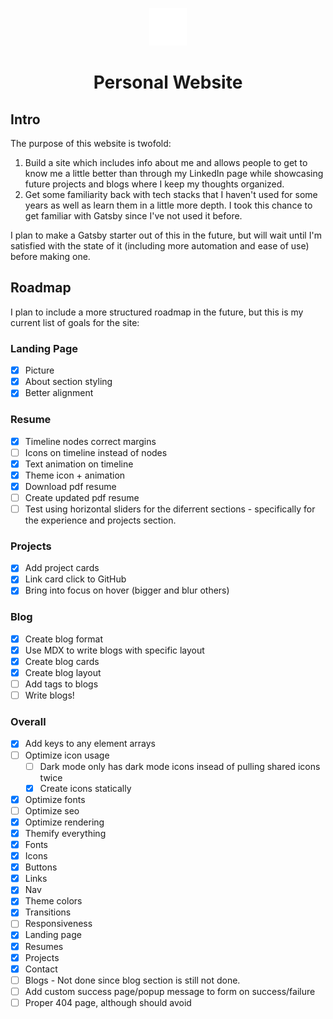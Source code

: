 <p align="center">
    <img alt="Logo" src="./src/images/icon.png" width="60" />
</p>
<h1 align="center">
  Personal Website
</h1>

## Intro

The purpose of this website is twofold:

1. Build a site which includes info about me and allows people to get to know me a little better than through my LinkedIn page while showcasing future projects and blogs where I keep my thoughts organized.
2. Get some familiarity back with tech stacks that I haven't used for some years as well as learn them in a little more depth. I took this chance to get familiar with Gatsby since I've not used it before.


I plan to make a Gatsby starter out of this in the future, but will wait until I'm satisfied with the state of it (including more automation and ease of use) before making one.

## Roadmap

I plan to include a more structured roadmap in the future, but this is my current list of goals for the site:
### Landing Page
- [x]  Picture
- [x]  About section styling
- [x]  Better alignment
### Resume
- [x]  Timeline nodes correct margins
- [ ]  Icons on timeline instead of nodes
- [x]  Text animation on timeline
- [x]  Theme icon + animation
- [x]  Download pdf resume
  - [ ]  Create updated pdf resume
- [ ]  Test using horizontal sliders for the diferrent sections - specifically for the experience and projects section.

### Projects
- [x]  Add project cards
- [x]  Link card click to GitHub
- [x]  Bring into focus on hover (bigger and blur others)

### Blog
- [x] Create blog format
- [x] Use MDX to write blogs with specific layout
- [x] Create blog cards
- [x] Create blog layout
- [ ] Add tags to blogs
- [ ] Write blogs!
### Overall
- [x]  Add keys to any element arrays
- [ ]  Optimize icon usage
    - [ ]  Dark mode only has dark mode icons insead of pulling shared icons twice
    - [x]  Create icons statically
- [x]  Optimize fonts
- [ ]  Optimize seo
- [x]  Optimize rendering
- [x]  Themify everything
  - [x]  Fonts
  - [x]  Icons
  - [x]  Buttons
  - [x]  Links
  - [x]  Nav
  - [x]  Theme colors
  - [x]  Transitions
- [ ]  Responsiveness
  - [x]  Landing page
  - [x]  Resumes
  - [x]  Projects
  - [x]  Contact
  - [ ]  Blogs - Not done since blog section is still not done.
- [ ]  Add custom success page/popup message to form on success/failure
- [ ]  Proper 404 page, although should avoid 